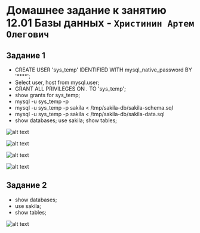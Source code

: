 # Домашнее задание к занятию 12.01 Базы данных - `Христинин Артем Олегович`

## Задание 1
 
 - CREATE USER 'sys_temp' IDENTIFIED WITH mysql_native_password BY '****';
 - Select user, host from mysql.user;
 - GRANT ALL PRIVILEGES ON *.* TO 'sys_temp';
 - show grants for sys_temp;
 - mysql -u sys_temp -p
 - mysql -u sys_temp -p sakila < /tmp/sakila-db/sakila-schema.sql
 - mysql -u sys_temp -p sakila < /tmp/sakila-db/sakila-data.sql 
 - show databases; use sakila; show tables;

 ![alt text](https://github.com/Rafinad91/Homework-Netology/blob/main/12.02%20%C2%AB%D0%A0%D0%B0%D0%B1%D0%BE%D1%82%D0%B0%20%D1%81%20%D0%B4%D0%B0%D0%BD%D0%BD%D1%8B%D0%BC%D0%B8%20%C2%BB/img/%D0%BF%D0%BE%D0%BB%D1%8C%D0%B7%D0%BE%D0%B2%D0%B0%D1%82%D0%B5%D0%BB%D0%B8.png)

 ![alt text](https://github.com/Rafinad91/Homework-Netology/blob/main/12.02%20%C2%AB%D0%A0%D0%B0%D0%B1%D0%BE%D1%82%D0%B0%20%D1%81%20%D0%B4%D0%B0%D0%BD%D0%BD%D1%8B%D0%BC%D0%B8%20%C2%BB/img/%D0%BF%D1%80%D0%B0%D0%B2%D0%B0.png)

 ![alt text](https://github.com/Rafinad91/Homework-Netology/blob/main/12.02%20%C2%AB%D0%A0%D0%B0%D0%B1%D0%BE%D1%82%D0%B0%20%D1%81%20%D0%B4%D0%B0%D0%BD%D0%BD%D1%8B%D0%BC%D0%B8%20%C2%BB/img/%D0%B2%D1%85%D0%BE%D0%B4.png)

 ![alt text](https://github.com/Rafinad91/Homework-Netology/blob/main/12.02%20%C2%AB%D0%A0%D0%B0%D0%B1%D0%BE%D1%82%D0%B0%20%D1%81%20%D0%B4%D0%B0%D0%BD%D0%BD%D1%8B%D0%BC%D0%B8%20%C2%BB/img/%D1%82%D0%B0%D0%B1%D0%BB%D0%B8%D1%86%D1%8B.png)

 ## Задание 2

 - show databases;
 - use sakila;
 - show tables;

![alt text](https://github.com/Rafinad91/Homework-Netology/blob/main/12.02%20%C2%AB%D0%A0%D0%B0%D0%B1%D0%BE%D1%82%D0%B0%20%D1%81%20%D0%B4%D0%B0%D0%BD%D0%BD%D1%8B%D0%BC%D0%B8%20%C2%BB/img/%D0%BF%D0%B5%D1%80%D0%B2%D0%B8%D1%87%D0%BD%D1%8B%D0%B9%20%D0%BA%D0%BB%D1%8E%D1%87.png)

